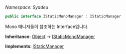 _Namespace: Syadeu_
```csharp
public interface IStaticMonoManager : IStaticManager
```

Mono 매니저들이 참조하는 Interface입니다.

**Inheritance**: [Object](https://docs.microsoft.com/ko-kr/dotnet/api/system.object?view=net-5.0) -> [IStaticMonoManager](https://github.com/Syadeu/CoreSystem/blob/main/Runtime/Entity/IStaticMonoManager.cs) 

**Implements**: [IStaticManager](https://github.com/Syadeu/CoreSystem/wiki/IStaticManager)  